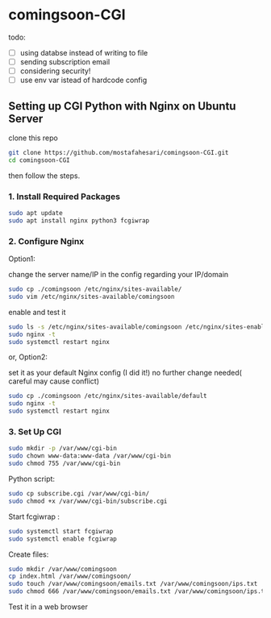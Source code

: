 # comingsoon-CGI
todo:

- [ ] using databse instead of writing to file
- [ ] sending subscription email 
- [ ] considering security!
- [ ] use env var istead of hardcode config

## Setting up CGI Python with Nginx on Ubuntu Server

clone this repo
```bash
git clone https://github.com/mostafahesari/comingsoon-CGI.git
cd comingsoon-CGI
```
then follow the steps.
### 1. Install Required Packages
```bash
sudo apt update
sudo apt install nginx python3 fcgiwrap
```

### 2. Configure Nginx

Option1:

change the server name/IP in the config regarding your IP/domain
```bash
sudo cp ./comingsoon /etc/nginx/sites-available/
sudo vim /etc/nginx/sites-available/comingsoon
```
enable and test it
```bash
sudo ls -s /etc/nginx/sites-available/comingsoon /etc/nginx/sites-enabled/
sudo nginx -t
sudo systemctl restart nginx
```
or,
Option2:

set it as your default Nginx config (I did it!) no further change needed( careful may cause conflict)

```bash
sudo cp ./comingsoon /etc/nginx/sites-available/default
sudo nginx -t
sudo systemctl restart nginx
   ```

### 3. Set Up CGI 

```bash
sudo mkdir -p /var/www/cgi-bin
sudo chown www-data:www-data /var/www/cgi-bin
sudo chmod 755 /var/www/cgi-bin
```

Python script:
```bash
sudo cp subscribe.cgi /var/www/cgi-bin/
sudo chmod +x /var/www/cgi-bin/subscribe.cgi
```

Start fcgiwrap :
```bash
sudo systemctl start fcgiwrap
sudo systemctl enable fcgiwrap
```

Create files:
```bash
sudo mkdir /var/www/comingsoon
cp index.html /var/www/comingsoon/
sudo touch /var/www/comingsoon/emails.txt /var/www/comingsoon/ips.txt
sudo chmod 666 /var/www/comingsoon/emails.txt /var/www/comingsoon/ips.txt
```

Test it in a web browser 

